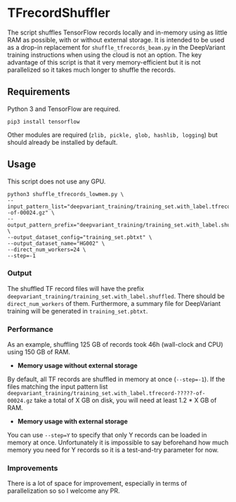 # TFrecordShuffler

The script shuffles TensorFlow records locally and in-memory using as little RAM as possible, with or without external storage. It is intended to be used as a drop-in replacement for `shuffle_tfrecords_beam.py` in the DeepVariant training instructions when using the cloud is not an option. The key advantage of this script is that it very memory-efficient but it is not parallelized so it takes much longer to shuffle the records.

## Requirements

Python 3 and TensorFlow are required.
```
pip3 install tensorflow
```
Other modules are required (`zlib, pickle, glob, hashlib, logging`) but should already be installed by default.

## Usage

This script does not use any GPU.

```
python3 shuffle_tfrecords_lowmem.py \
--input_pattern_list="deepvariant_training/training_set.with_label.tfrecord-?????-of-00024.gz" \
--output_pattern_prefix="deepvariant_training/training_set.with_label.shuffled" \
--output_dataset_config="training_set.pbtxt" \
--output_dataset_name="HG002" \
--direct_num_workers=24 \
--step=-1
```

### Output

The shuffled TF record files will have the prefix `deepvariant_training/training_set.with_label.shuffled`. There should be `direct_num_workers` of them. Furthermore, a summary file for DeepVariant training will be generated in `training_set.pbtxt`.

### Performance

As an example, shuffling 125 GB of records took 46h (wall-clock and CPU) using 150 GB of RAM.

* **Memory usage without external storage**

By default, all TF records are shuffled in memory at once (`--step=-1`). If the files matching the input pattern list `deepvariant_training/training_set.with_label.tfrecord-?????-of-00024.gz` take a total of X GB on disk, you will need at least 1.2 * X GB of RAM.

* **Memory usage with external storage**

You can use `--step=Y` to specify that only Y records can be loaded in memory at once. Unfortunately it is impossible to say beforehand how much memory you need for Y records so it is a test-and-try parameter for now.

### Improvements

There is a lot of space for improvement, especially in terms of parallelization so so I welcome any PR.

